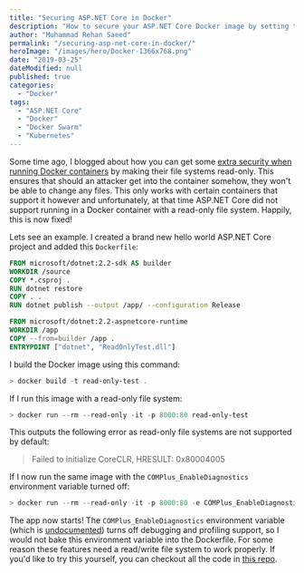 ```yaml
---
title: "Securing ASP.NET Core in Docker"
description: "How to secure your ASP.NET Core Docker image by setting the file system to be read-only. First in a series of blog posts covering Docker image security."
author: "Muhammad Rehan Saeed"
permalink: "/securing-asp-net-core-in-docker/"
heroImage: "/images/hero/Docker-1366x768.png"
date: "2019-03-25"
dateModified: null
published: true
categories:
  - "Docker"
tags:
  - "ASP.NET Core"
  - "Docker"
  - "Docker Swarm"
  - "Kubernetes"
---
```


Some time ago, I blogged about how you can get some [extra security when running Docker containers](/docker-read-file-systems/) by making their file systems read-only. This ensures that should an attacker get into the container somehow, they won't be able to change any files. This only works with certain containers that support it however and unfortunately, at that time ASP.NET Core did not support running in a Docker container with a read-only file system. Happily, this is now fixed!

Lets see an example. I created a brand new hello world ASP.NET Core project and added this `Dockerfile`:

```dockerfile
FROM microsoft/dotnet:2.2-sdk AS builder
WORKDIR /source
COPY *.csproj .
RUN dotnet restore
COPY . .
RUN dotnet publish --output /app/ --configuration Release

FROM microsoft/dotnet:2.2-aspnetcore-runtime
WORKDIR /app
COPY --from=builder /app .
ENTRYPOINT ["dotnet", "ReadOnlyTest.dll"]
```

I build the Docker image using this command:

```powershell
> docker build -t read-only-test .
```

If I run this image with a read-only file system:

```powershell
> docker run --rm --read-only -it -p 8000:80 read-only-test
```

This outputs the following error as read-only file systems are not supported by default:

> Failed to initialize CoreCLR, HRESULT: 0x80004005

If I now run the same image with the `COMPlus_EnableDiagnostics` environment variable turned off:

```powershell
> docker run --rm --read-only -it -p 8000:80 -e COMPlus_EnableDiagnostics=0 read-only-test
```

The app now starts! The `COMPlus_EnableDiagnostics` environment variable (which is [undocumented](https://github.com/dotnet/docs/issues/10217)) turns off debugging and profiling support, so I would not bake this environment variable into the Dockerfile. For some reason these features need a read/write file system to work properly. If you'd like to try this yourself, you can checkout all the code in [this repo](https://github.com/RehanSaeed/ReadOnlyDockerTest).
